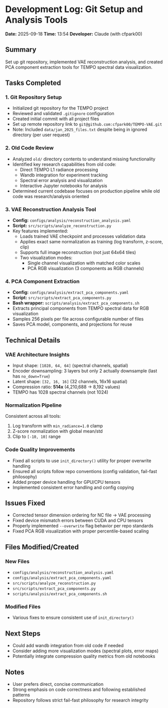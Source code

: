 # Development Log: Git Setup and Analysis Tools
**Date:** 2025-09-18
**Time:** 13:54
**Developer:** Claude (with cfpark00)

## Summary
Set up git repository, implemented VAE reconstruction analysis, and created PCA component extraction tools for TEMPO spectral data visualization.

## Tasks Completed

### 1. Git Repository Setup
- Initialized git repository for the TEMPO project
- Reviewed and validated `.gitignore` configuration
- Created initial commit with all project files
- Set up remote repository link to `git@github.com:cfpark00/TEMPO-VAE.git`
- Note: Included `data/jan_2025_files.txt` despite being in ignored directory (per user request)

### 2. Old Code Review
- Analyzed `old/` directory contents to understand missing functionality
- Identified key research capabilities from old code:
  - Direct TEMPO L1 radiance processing
  - Wandb integration for experiment tracking
  - Spectral error analysis and visualization
  - Interactive Jupyter notebooks for analysis
- Determined current codebase focuses on production pipeline while old code was research/analysis oriented

### 3. VAE Reconstruction Analysis Tool
- **Config:** `configs/analysis/reconstruction_analysis.yaml`
- **Script:** `src/scripts/analyze_reconstruction.py`
- Key features implemented:
  - Loads trained VAE checkpoint and processes validation data
  - Applies exact same normalization as training (log transform, z-score, clip)
  - Supports full image reconstruction (not just 64x64 tiles)
  - Two visualization modes:
    - Single channel visualization with matched color scales
    - PCA RGB visualization (3 components as RGB channels)

### 4. PCA Component Extraction
- **Config:** `configs/analysis/extract_pca_components.yaml`
- **Script:** `src/scripts/extract_pca_components.py`
- **Bash wrapper:** `scripts/analysis/extract_pca_components.sh`
- Extracts principal components from TEMPO spectral data for RGB visualization
- Samples 256 pixels per file across configurable number of files
- Saves PCA model, components, and projections for reuse

## Technical Details

### VAE Architecture Insights
- Input shape: `[1028, 64, 64]` (spectral channels, spatial)
- Encoder downsampling: 3 layers but only 2 actually downsample (last has `no_down=True`)
- Latent shape: `[32, 16, 16]` (32 channels, 16x16 spatial)
- Compression ratio: **514x** (4,210,688 → 8,192 values)
- TEMPO has 1028 spectral channels (not 1024)

### Normalization Pipeline
Consistent across all tools:
1. Log transform with `min_radiance=1.0` clamp
2. Z-score normalization with global mean/std
3. Clip to `[-10, 10]` range

### Code Quality Improvements
- Fixed all scripts to use `init_directory()` utility for proper overwrite handling
- Ensured all scripts follow repo conventions (config validation, fail-fast philosophy)
- Added proper device handling for GPU/CPU tensors
- Implemented consistent error handling and config copying

## Issues Fixed
- Corrected tensor dimension ordering for NC file → VAE processing
- Fixed device mismatch errors between CUDA and CPU tensors
- Properly implemented `--overwrite` flag behavior per repo standards
- Fixed PCA RGB visualization with proper percentile-based scaling

## Files Modified/Created

### New Files
- `configs/analysis/reconstruction_analysis.yaml`
- `configs/analysis/extract_pca_components.yaml`
- `src/scripts/analyze_reconstruction.py`
- `src/scripts/extract_pca_components.py`
- `scripts/analysis/extract_pca_components.sh`

### Modified Files
- Various fixes to ensure consistent use of `init_directory()`

## Next Steps
- Could add wandb integration from old code if needed
- Consider adding more visualization modes (spectral plots, error maps)
- Potentially integrate compression quality metrics from old notebooks

## Notes
- User prefers direct, concise communication
- Strong emphasis on code correctness and following established patterns
- Repository follows strict fail-fast philosophy for research integrity